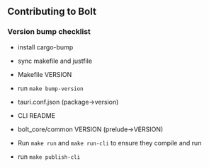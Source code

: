## Contributing to Bolt

### Version bump checklist
* install cargo-bump

* sync makefile and justfile

* Makefile VERSION

* run `make bump-version`

* tauri.conf.json (package->version)

* CLI README

* bolt_core/common VERSION (prelude->VERSION)

* Run `make run` and `make run-cli` to ensure they compile and run

* run `make publish-cli`